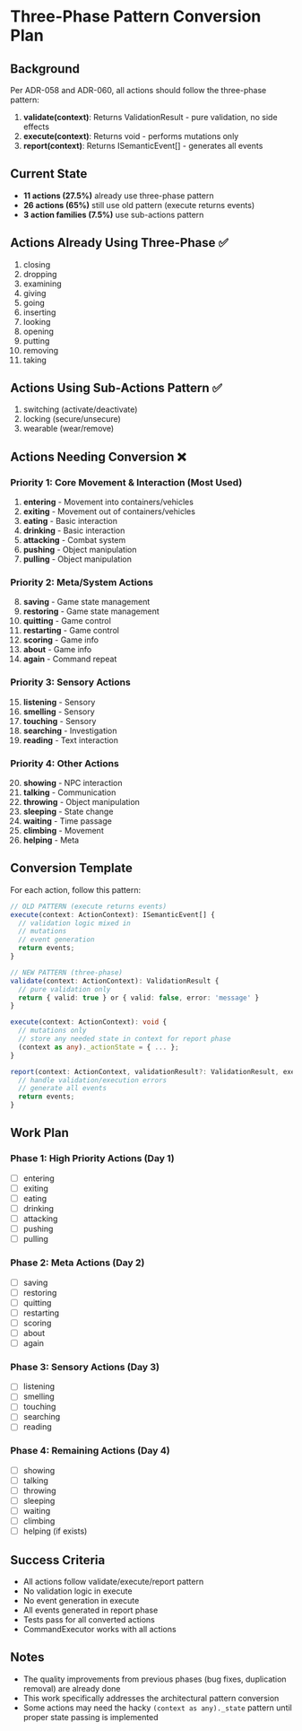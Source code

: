 # Three-Phase Pattern Conversion Plan

## Background
Per ADR-058 and ADR-060, all actions should follow the three-phase pattern:
1. **validate(context)**: Returns ValidationResult - pure validation, no side effects
2. **execute(context)**: Returns void - performs mutations only
3. **report(context)**: Returns ISemanticEvent[] - generates all events

## Current State
- **11 actions (27.5%)** already use three-phase pattern
- **26 actions (65%)** still use old pattern (execute returns events)
- **3 action families (7.5%)** use sub-actions pattern

## Actions Already Using Three-Phase ✅
1. closing
2. dropping  
3. examining
4. giving
5. going
6. inserting
7. looking
8. opening
9. putting
10. removing
11. taking

## Actions Using Sub-Actions Pattern ✅
1. switching (activate/deactivate)
2. locking (secure/unsecure)
3. wearable (wear/remove)

## Actions Needing Conversion ❌

### Priority 1: Core Movement & Interaction (Most Used)
1. **entering** - Movement into containers/vehicles
2. **exiting** - Movement out of containers/vehicles
3. **eating** - Basic interaction
4. **drinking** - Basic interaction
5. **attacking** - Combat system
6. **pushing** - Object manipulation
7. **pulling** - Object manipulation

### Priority 2: Meta/System Actions
8. **saving** - Game state management
9. **restoring** - Game state management
10. **quitting** - Game control
11. **restarting** - Game control
12. **scoring** - Game info
13. **about** - Game info
14. **again** - Command repeat

### Priority 3: Sensory Actions
15. **listening** - Sensory
16. **smelling** - Sensory
17. **touching** - Sensory
18. **searching** - Investigation
19. **reading** - Text interaction

### Priority 4: Other Actions
20. **showing** - NPC interaction
21. **talking** - Communication
22. **throwing** - Object manipulation
23. **sleeping** - State change
24. **waiting** - Time passage
25. **climbing** - Movement
26. **helping** - Meta

## Conversion Template

For each action, follow this pattern:

```typescript
// OLD PATTERN (execute returns events)
execute(context: ActionContext): ISemanticEvent[] {
  // validation logic mixed in
  // mutations
  // event generation
  return events;
}

// NEW PATTERN (three-phase)
validate(context: ActionContext): ValidationResult {
  // pure validation only
  return { valid: true } or { valid: false, error: 'message' }
}

execute(context: ActionContext): void {
  // mutations only
  // store any needed state in context for report phase
  (context as any)._actionState = { ... };
}

report(context: ActionContext, validationResult?: ValidationResult, executionError?: Error): ISemanticEvent[] {
  // handle validation/execution errors
  // generate all events
  return events;
}
```

## Work Plan

### Phase 1: High Priority Actions (Day 1)
- [ ] entering
- [ ] exiting  
- [ ] eating
- [ ] drinking
- [ ] attacking
- [ ] pushing
- [ ] pulling

### Phase 2: Meta Actions (Day 2)
- [ ] saving
- [ ] restoring
- [ ] quitting
- [ ] restarting
- [ ] scoring
- [ ] about
- [ ] again

### Phase 3: Sensory Actions (Day 3)
- [ ] listening
- [ ] smelling
- [ ] touching
- [ ] searching
- [ ] reading

### Phase 4: Remaining Actions (Day 4)
- [ ] showing
- [ ] talking
- [ ] throwing
- [ ] sleeping
- [ ] waiting
- [ ] climbing
- [ ] helping (if exists)

## Success Criteria
- All actions follow validate/execute/report pattern
- No validation logic in execute
- No event generation in execute
- All events generated in report phase
- Tests pass for all converted actions
- CommandExecutor works with all actions

## Notes
- The quality improvements from previous phases (bug fixes, duplication removal) are already done
- This work specifically addresses the architectural pattern conversion
- Some actions may need the hacky `(context as any)._state` pattern until proper state passing is implemented